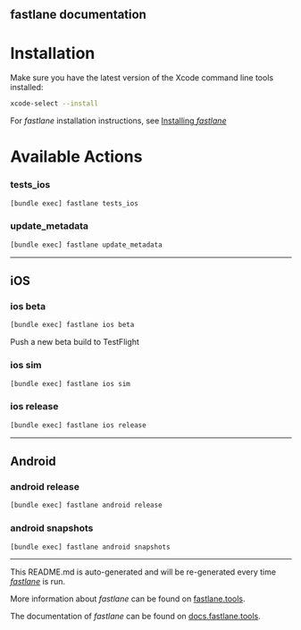 fastlane documentation
----

# Installation

Make sure you have the latest version of the Xcode command line tools installed:

```sh
xcode-select --install
```

For _fastlane_ installation instructions, see [Installing _fastlane_](https://docs.fastlane.tools/#installing-fastlane)

# Available Actions

### tests_ios

```sh
[bundle exec] fastlane tests_ios
```



### update_metadata

```sh
[bundle exec] fastlane update_metadata
```



----


## iOS

### ios beta

```sh
[bundle exec] fastlane ios beta
```

Push a new beta build to TestFlight

### ios sim

```sh
[bundle exec] fastlane ios sim
```



### ios release

```sh
[bundle exec] fastlane ios release
```



----


## Android

### android release

```sh
[bundle exec] fastlane android release
```



### android snapshots

```sh
[bundle exec] fastlane android snapshots
```



----

This README.md is auto-generated and will be re-generated every time [_fastlane_](https://fastlane.tools) is run.

More information about _fastlane_ can be found on [fastlane.tools](https://fastlane.tools).

The documentation of _fastlane_ can be found on [docs.fastlane.tools](https://docs.fastlane.tools).
